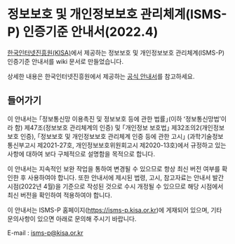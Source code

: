 # 정보보호 및 개인정보보호 관리체계(ISMS-P) 인증기준 안내서(2022.4)

[한국인터넷진흥원(KISA)](https://isms.kisa.or.kr/)에서 제공하는 정보보호 및 개인정보보호 관리체계(ISMS-P) 인증기준 안내서를 wiki 문서로 만들었습니다.  

상세한 내용은 한국인터넷진흥원에서 제공하는 [공식 안내서](https://isms.kisa.or.kr/main/ispims/notice/?boardId=bbs_0000000000000014&mode=view&cntId=16)를 참고하세요.

## 들어가기

이 안내서는 ｢정보통신망 이용촉진 및 정보보호 등에 관한 법률｣(이하 ʻ정보통신망법ʼ이라 함) 제47조(정보보호 관리체계의 인증) 및 ｢개인정보 보호법｣ 제32조의2(개인정보 보호 인증), ｢정보보호 및 개인정보보호 관리체계 인증 등에 관한 고시｣ (과학기술정보통신부고시 제2021-27호, 개인정보보호위원회고시 제2020-13호)에서 규정하고 있는 사항에 대하여 보다 구체적으로 설명함을 목적으로 합니다.

이 안내서는 지속적인 보완 작업을 통하여 변경될 수 있으므로 항상 최신 버전 여부를 확인한 후 사용하여야 합니다. 또한 안내서에 제시된 법령, 고시, 참고자료는 안내서 발간시점(2022년 4월)을 기준으로 작성된 것으로 수시 개정될 수 있으므로 해당 시점에서 최신 버전을 확인하여 적용하여야 합니다.

이 안내서는 ISMS­-P 홈페이지(<https://isms-p.kisa.or.kr>)에 게재되어 있으며, 기타 문의사항이 있으면 아래로 문의해 주시기 바랍니다.

E-mail : <isms-p@kisa.or.kr>
